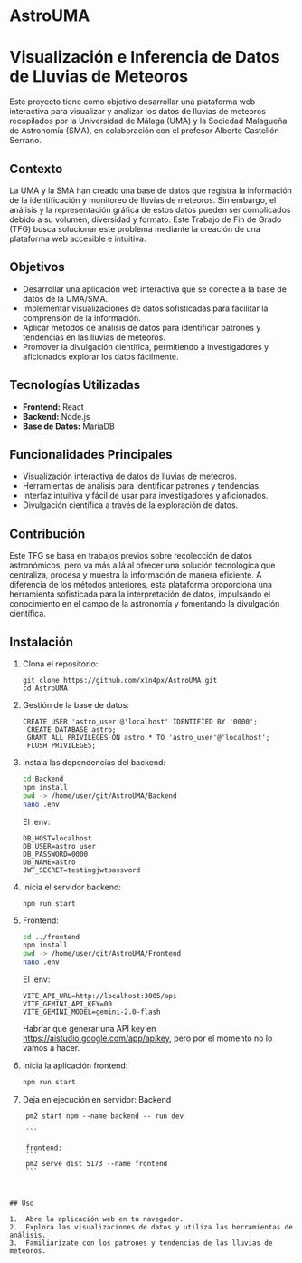 # AstroUMA
# Visualización e Inferencia de Datos de Lluvias de Meteoros

Este proyecto tiene como objetivo desarrollar una plataforma web interactiva para visualizar y analizar los datos de lluvias de meteoros recopilados por la Universidad de Málaga (UMA) y la Sociedad Malagueña de Astronomía (SMA), en colaboración con el profesor Alberto Castellón Serrano.

## Contexto

La UMA y la SMA han creado una base de datos que registra la información de la identificación y monitoreo de lluvias de meteoros. Sin embargo, el análisis y la representación gráfica de estos datos pueden ser complicados debido a su volumen, diversidad y formato. Este Trabajo de Fin de Grado (TFG) busca solucionar este problema mediante la creación de una plataforma web accesible e intuitiva.

## Objetivos

* Desarrollar una aplicación web interactiva que se conecte a la base de datos de la UMA/SMA.
* Implementar visualizaciones de datos sofisticadas para facilitar la comprensión de la información.
* Aplicar métodos de análisis de datos para identificar patrones y tendencias en las lluvias de meteoros.
* Promover la divulgación científica, permitiendo a investigadores y aficionados explorar los datos fácilmente.

## Tecnologías Utilizadas

* **Frontend:** React
* **Backend:** Node.js
* **Base de Datos:** MariaDB

## Funcionalidades Principales

* Visualización interactiva de datos de lluvias de meteoros.
* Herramientas de análisis para identificar patrones y tendencias.
* Interfaz intuitiva y fácil de usar para investigadores y aficionados.
* Divulgación científica a través de la exploración de datos.

## Contribución

Este TFG se basa en trabajos previos sobre recolección de datos astronómicos, pero va más allá al ofrecer una solución tecnológica que centraliza, procesa y muestra la información de manera eficiente. A diferencia de los métodos anteriores, esta plataforma proporciona una herramienta sofisticada para la interpretación de datos, impulsando el conocimiento en el campo de la astronomía y fomentando la divulgación científica.

## Instalación

1.  Clona el repositorio:

    ```
    git clone https://github.com/x1n4px/AstroUMA.git
    cd AstroUMA
    ```

2. Gestión de la base de datos:
   ```
   CREATE USER 'astro_user'@'localhost' IDENTIFIED BY '0000';
    CREATE DATABASE astro;
    GRANT ALL PRIVILEGES ON astro.* TO 'astro_user'@'localhost';
    FLUSH PRIVILEGES;

   ```    

3.  Instala las dependencias del backend:

    ```bash
    cd Backend
    npm install
    pwd -> /home/user/git/AstroUMA/Backend
    nano .env
    ```
    El .env:
    ```
    DB_HOST=localhost
    DB_USER=astro_user
    DB_PASSWORD=0000
    DB_NAME=astro
    JWT_SECRET=testingjwtpassword
    ```

    
   
    
4.  Inicia el servidor backend:
    ```
    npm run start
    ```

5.  Frontend:

    ```bash
    cd ../frontend
    npm install
    pwd -> /home/user/git/AstroUMA/Frontend
    nano .env

    ```
    El .env:
    ```
    VITE_API_URL=http://localhost:3005/api
    VITE_GEMINI_API_KEY=00
    VITE_GEMINI_MODEL=gemini-2.0-flash

    ```
    Habríar que generar una API key en https://aistudio.google.com/app/apikey, pero por el momento no lo vamos a hacer.


6.  Inicia la aplicación frontend:

    ```bash
    npm run start
    ```

7. Deja en ejecución en servidor:
	Backend	
```
	pm2 start npm --name backend -- run dev
	
	```

	frontend:
	```
	pm2 serve dist 5173 --name frontend
	```



## Uso

1.  Abre la aplicación web en tu navegador.
2.  Explora las visualizaciones de datos y utiliza las herramientas de análisis.
3.  Familiarízate con los patrones y tendencias de las lluvias de meteoros.

